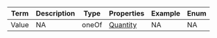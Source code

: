 |Term | Description | Type | Properties | Example | Enum|
| ---| ---| ---| ---| ---| --- |
| Value | NA | oneOf | [Quantity](https://phenopacket-schema.readthedocs.io/en/latest/building-blocks.html) | NA | NA|